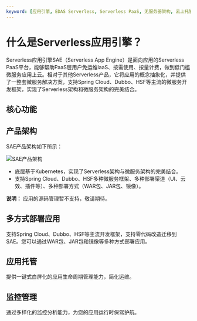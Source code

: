 ```yaml
---
keyword: [应用引擎, EDAS Serverless, Serverless PaaS, 无服务器架构, 云上托管, 轻量级]
---
```


# 什么是Serverless应用引擎？

Serverless应用引擎SAE（Serverless App Engine）是面向应用的Serverless PaaS平台，能够帮助PaaS层用户免运维IaaS、按需使用、按量计费，做到低门槛微服务应用上云。相对于其他Serverless产品，它将应用的概念抽象化，并提供了一整套微服务解决方案，支持Spring Cloud、Dubbo、HSF等主流的微服务开发框架，实现了Serverless架构和微服务架构的完美结合。

## 核心功能



## 产品架构

SAE产品架构如下所示：

![SAE产品架构](https://static-aliyun-doc.oss-accelerate.aliyuncs.com/assets/img/zh-CN/0029959161/p70382.png)

-   底层基于Kubernetes，实现了Serverless架构与微服务架构的完美结合。
-   支持Spring Cloud、Dubbo、HSF多种微服务框架、多种部署渠道（UI、云效、插件等）、多种部署方式（WAR包、JAR包、镜像）。

**说明：** 应用的源码管理暂不支持，敬请期待。

## 多方式部署应用

支持Spring Cloud、Dubbo、HSF等主流开发框架，支持零代码改造迁移到SAE。您可以通过WAR包、JAR包和镜像等多种方式部署应用。

## 应用托管

提供一键式白屏化的应用生命周期管理能力，简化运维。

## 监控管理

通过多样化的监控分析能力，为您的应用运行时保驾护航。

